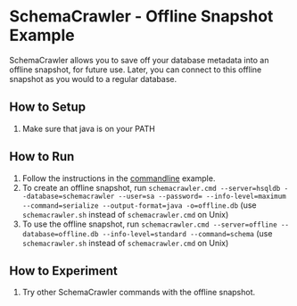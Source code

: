 # SchemaCrawler - Offline Snapshot Example

SchemaCrawler allows you to save off your database metadata into an 
offline snapshot, for future use. Later, you can connect to this offline 
snapshot as you would to a regular database.

## How to Setup
1. Make sure that java is on your PATH

## How to Run
1. Follow the instructions in the [commandline](../commandline/commandline-readme.html) example. 
2. To create an offline snapshot, run 
   `schemacrawler.cmd --server=hsqldb --database=schemacrawler --user=sa --password= --info-level=maximum --command=serialize --output-format=java -o=offline.db` 
   (use `schemacrawler.sh` instead of `schemacrawler.cmd` on Unix)
3. To use the offline snapshot, run 
   `schemacrawler.cmd --server=offline --database=offline.db --info-level=standard --command=schema` 
   (use `schemacrawler.sh` instead of `schemacrawler.cmd` on Unix)
## How to Experiment
1. Try other SchemaCrawler commands with the offline snapshot.
